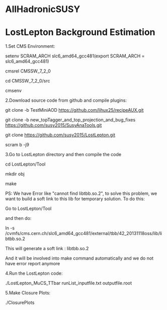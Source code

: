 # AllHadronicSUSY
# LostLepton Background Estimation

1.Set CMS Environment:

setenv SCRAM_ARCH slc6_amd64_gcc481(export SCRAM_ARCH = slc6_amd64_gcc481)

cmsrel CMSSW_7_2_0

cd CMSSW_7_2_0/src

cmsenv

2.Download source code from github and compile plugins:

git clone -b TestMiniAOD https://github.com/lihux25/recipeAUX.git

git clone -b new_topTagger_and_top_projection_and_bug_fixes https://github.com/susy2015/SusyAnaTools.git

git clone https://github.com/susy2015/LostLepton.git

scram b -j9

3.Go to LostLepton directory and then compile the code

cd LostLepton/Tool

mkdir obj

make

PS: We have Error like "cannot find libtbb.so.2", to solve this problem, we want to build a soft link to this lib for temporary solution. To do this:

Go to LostLepton/Tool

and then do:

ln -s /cvmfs/cms.cern.ch/slc6_amd64_gcc481/external/tbb/42_20131118oss/lib/libtbb.so.2

This will generate a soft link : libtbb.so.2

And it will be involved into make command automatically and we do not have error report anymore

4.Run the LostLepton code:

./LostLepton_MuCS_TTbar runList_inputfile.txt outputfile.root

5.Make Closure Plots:

./ClosurePlots
